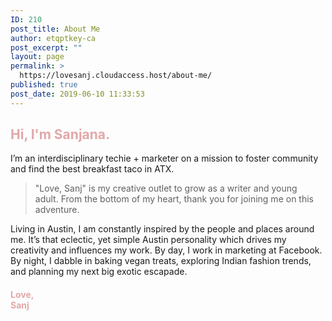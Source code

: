 ```yaml
---
ID: 210
post_title: About Me
author: etqptkey-ca
post_excerpt: ""
layout: page
permalink: >
  https://lovesanj.cloudaccess.host/about-me/
published: true
post_date: 2019-06-10 11:33:53
---
```

<!-- wp:heading -->
<h2><strong><span style="color:#e3a7a8" class="has-inline-color">Hi, I'm Sanjana.</span></strong></h2>
<!-- /wp:heading -->

<!-- wp:paragraph -->
<p>I’m an interdisciplinary techie&nbsp;+ marketer on a mission to foster community and find the best breakfast taco in ATX.&nbsp;</p>
<!-- /wp:paragraph -->

<!-- wp:quote -->
<blockquote class="wp-block-quote"><p>"Love, Sanj" is my creative outlet to grow as a writer and young adult. From the bottom of my heart, thank you for joining me on this adventure.</p></blockquote>
<!-- /wp:quote -->

<!-- wp:paragraph -->
<p>Living in Austin, I am constantly inspired by the people and places around me. It’s that eclectic, yet simple Austin personality which drives my creativity and influences my work. By day, I work in marketing at Facebook. By night, I dabble in baking vegan treats, exploring Indian fashion trends, and planning my next big exotic escapade. </p>
<!-- /wp:paragraph -->

<!-- wp:heading {"level":4} -->
<h4><span style="color:#e3a7a8" class="has-inline-color">Love,<br>Sanj</span></h4>
<!-- /wp:heading -->

<!-- wp:paragraph -->
<p></p>
<!-- /wp:paragraph -->